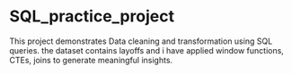 # SQL_practice_project

This project demonstrates Data cleaning and transformation using SQL queries.
the dataset contains layoffs and i have applied window functions, CTEs, joins to generate meaningful insights.
